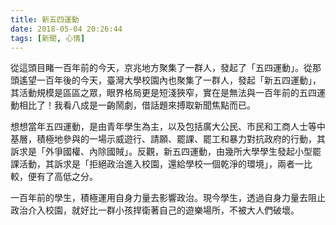 ```yaml
---
title: 新五四運動
date: 2018-05-04 20:26:44
tags: [新聞, 心情]
---
```


從這頭目睹一百年前的今天，京兆地方聚集了一群人，發起了「五四運動」。從那頭遙望一百年後的今天，臺灣大學校園內也聚集了一群人，發起「新五四運動」，其活動規模是區區之眾，眼界格局更是短淺狹窄，實在是無法與一百年前的五四運動相比了！我看八成是一齣鬧劇，借話題來搏取新聞焦點而已。

<!-- more -->

想想當年五四運動，是由青年學生為主，以及包括廣大公民、市民和工商人士等中基層，積極地參與的一場示威遊行、請願、罷課、罷工和暴力對抗政府的行動，其訴求是「外爭國權、內除國賊」。反觀，新五四運動，由幾所大學學生發起小型罷課活動，其訴求是「拒絕政治進入校園，還給學校一個乾淨的環境」，兩者一比較，便有了高低之分。

一百年前的學生，積極運用自身力量去影響政治。現今學生，透過自身力量去阻止政治介入校園，就好比一群小孩捍衛著自己的遊樂場所，不被大人們破壞。